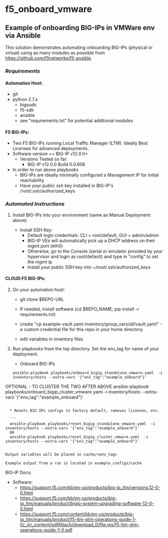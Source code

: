 # f5_onboard_vmware
## Example of onboarding BIG-IPs in VMWare env via Ansible

This solution demonstrates automating onboarding BIG-IPs (physical or virtual) using as many modules as possible from https://github.com/f5networks/f5-ansible.


###  *Requirements* 

#### Automation Host:
* git
* python 2.7.x
  * bigsuds
  * f5-sdk
  * ansible
  * see "requirements.txt" for potential additional modules

####  F5 BIG-IPs:
* Two F5 BIG-IPs running Local Traffic Manager (LTM). Ideally Best Licenses for advanced deployments.
* Software version == BIG-IP v12.0.0+
  * Versions Tested so far: 
  	* BIG-IP v12.0.0 Build 0.0.606
* In order to run above playbooks
  * BIG-IPs are ideally minimally configured a Management IP for initial reachability 
  * Have your public ssh key installed in BIG-IP's /root/.ssh/authorized_keys


### *Automated Instructions*

1. Install BIG-IPs into your environment (same as Manual Deployment above)
		
	* Install SSH Key:
  		* Default login credentials: CLI = root/default, GUI = admin/admin
  		* BIG-IP VEs will automatically pick up a DHCP address on their mgmt port (eth0)
  		* Otherwise, go to the Console (serial or emulator provided by your hypervisor and login as root/default) and type in "config" to set the mgmt ip
  		* Install your public SSH key into ~/root/.ssh/authorized_keys

#### CLOUD F5 BIG-IPs:

2. On your automation host:
  	* git clone $REPO-URL
  	* If needed, install software (cd $REPO_NAME; pip install -r requirements.txt)

  	* create "cp example-vault.yaml inventory/group_vars/all/vault.yaml"  - a custom credential file for this repo in your home directory. 

	* edit variables in inventory files


3. Run playbooks from the top directory. Set the env_tag for name of your deployment.

  	* Onboard BIG-IPs
	```
	ansible-playbook playbooks/onboard_bigip_standalone_vmware.yaml  -i inventory/hosts --extra-vars '{"env_tag":"example_onboard"}'
  OPTIONAL - TO CLUSTER THE TWO AFTER ABOVE
	 ansible-playbook playbooks/onboard_bigip_cluster_vmware.yaml  -i inventory/hosts --extra-vars '{"env_tag":"example_onboard"}'
	
  ```

  	* Resets BIG-IPs configs to factory default, removes licenses, etc.
	
	```
	ansible-playbook playbooks/reset_bigip_standalone_vmware.yaml  -i inventory/hosts --extra-vars '{"env_tag":"example_onboard"}' 
	OR
    ansible-playbook playbooks/reset_bigip_cluster_vmware.yaml  -i inventory/hosts --extra-vars '{"env_tag":"example_onboard"}'
	
  ```

    Output variables will be placed in cache/<env_tag>

    Example output from a run is located in example_configs/cache


BIG-IP Docs:

* Software:
	* https://support.f5.com/kb/en-us/products/big-ip_ltm/versions.12-0-0.html
	* https://support.f5.com/kb/en-us/products/big-ip_ltm/manuals/product/bigip-system-upgrading-software-12-0-0.html
	* https://support.f5.com/content/kb/en-us/products/big-ip_ltm/manuals/product/f5-ltm-gtm-operations-guide-1-0/_jcr_content/pdfAttach/download_0/file.res/f5-ltm-gtm-operations-guide-1-0.pdf
